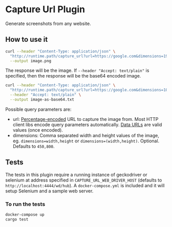 # Capture Url Plugin

Generate screenshots from any website.

## How to use it

```sh
curl --header "Content-Type: application/json" \
  "http://runtime.path/capture_url?url=https://google.com&dimensions=1920,1080" \
  --output image.png
```

The response will be the image. If `--header "Accept: text/plain"` is specified, then the response will be the base64 encoded image.

```sh
curl --header "Content-Type: application/json" \
  "http://runtime.path/capture_url?url=https://google.com&dimensions=1024,768" \
  --header "Accept: text/plain" \
  --output image-as-base64.txt
```

Possible query parameters are:

- url: [Percentage-encoded](https://developer.mozilla.org/en-US/docs/Glossary/percent-encoding) URL to capture the image from. Most HTTP client libs encode query parameters automatically. [Data URLs](https://developer.mozilla.org/en-US/docs/Web/HTTP/Basics_of_HTTP/Data_URIs) are valid values (once encoded).
- dimensions: Comma separated width and height values of the image, eg. `dimensions=width,height` or `dimensions=(width,height)`. Optional. Defaults to `450,800`.

## Tests

The tests in this plugin require a running instance of geckodriver or selenium at address specified in `CAPTURE_URL_WEB_DRIVER_HOST` (defaults to `http://localhost:4444/wd/hub`). A `docker-compose.yml` is included and it will setup Selenium and a sample web server.

### To run the tests

```sh
docker-compose up
cargo test
```
